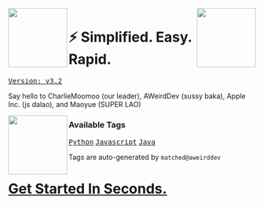 <img src="https://cdn.discordapp.com/avatars/836204711454834688/ec51f3aed0943f79239a05124e863dd5.webp?size=1024" align="right" width="120"/>
<img src="https://cdn.discordapp.com/attachments/858984158620286998/1005422821813538826/didi.png" align="left" width="120"/>

# :zap: Simplified. Easy. Rapid.
<kbd><a href="https://github.com/LittleCow">Version: v3.2</a></kbd>

Say hello to CharlieMoomoo (our leader), AWeirdDev (sussy baka), Apple Inc. (js dalao), and Maoyue (SUPER LAO)

<img src="https://user-images.githubusercontent.com/90096971/183245254-93f3766c-aeaf-4a53-ba76-fd8efbfaa631.png" align="left" width="120"/>

### Available Tags
<kbd><a href="https://github.com/LittleCow">Python</a></kbd>
<kbd><a href="https://github.com/LittleCow">Javascript</a></kbd>
<kbd><a href="https://github.com/LittleCow">Java</a></kbd>

Tags are auto-generated by `matched@aweirddev`

# [Get Started In Seconds.](https://www.youtube.com/watch?v=dQw4w9WgXcQ)
